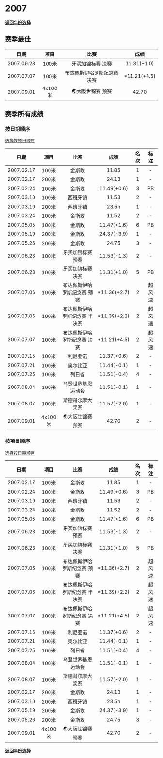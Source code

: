 # 2007

**[返回年份选择](../Results.md)**

## 赛季最佳

|    日期    |  项目   |            比赛             |     成绩     |
| :--------: | :-----: | :-------------------------: | :----------: |
| 2007.06.23 |  100米  |      牙买加锦标赛 决赛      | 11.31(+1.0)  |
| 2007.07.07 |  100米  | 布达佩斯伊哈罗斯纪念赛 决赛 | *11.21(+4.5) |
| 2007.09.01 | 4x100米 |      🌏大阪世锦赛 预赛       |    42.70     |

## 赛季所有成绩

### 按日期顺序<a id='1'></a>

[选择按项目顺序](#2)

|    日期    |  项目   |             比赛              |     成绩     | 名次 |  标注  |
| :--------: | :-----: | :---------------------------: | :----------: | :--: | :----: |
| 2007.02.17 |  100米  |            金斯敦             |    11.85     |  1   |   -    |
| 2007.02.17 |  200米  |            金斯敦             |    24.13     |  1   |   -    |
| 2007.02.24 |  100米  |            金斯敦             | 11.49(+0.6)  |  3   |   PB   |
| 2007.03.10 |  100米  |           西班牙镇            |    11.53     |  2   |   -    |
| 2007.03.10 |  200米  |           西班牙镇            |    23.5h     |  1   |   -    |
| 2007.03.24 |  100米  |            金斯敦             |    11.52     |  2   |   -    |
| 2007.05.05 |  100米  |            金斯敦             | 11.47(+1.6)  |  6   |   PB   |
| 2007.05.19 |  200米  |            金斯敦             | 24.37(-3.9)  |  1   |   -    |
| 2007.05.26 |  200米  |            金斯敦             |    24.75     |  3   |   -    |
| 2007.06.23 |  100米  |       牙买加锦标赛 预赛       | 11.53(-1.3)  |  2   |   -    |
| 2007.06.23 |  100米  |       牙买加锦标赛 决赛       | 11.31(+1.0)  |  5   |   PB   |
| 2007.07.06 |  100米  |  布达佩斯伊哈罗斯纪念赛 预赛  | *11.36(+2.7) |  2   | 超风速 |
| 2007.07.06 |  100米  | 布达佩斯伊哈罗斯纪念赛 半决赛 | *11.39(+2.2) |  2   | 超风速 |
| 2007.07.07 |  100米  |  布达佩斯伊哈罗斯纪念赛 决赛  | *11.21(+4.5) |  2   | 超风速 |
| 2007.07.15 |  100米  |           利尼亚诺            | 11.37(+0.6)  |  2   |   -    |
| 2007.07.21 |  100米  |           奥尔比亚            | 11.44(-0.1)  |  1   |   -    |
| 2007.07.25 |  100米  |            列日省             | 11.51(-0.4)  |  4   |   -    |
| 2007.08.04 |  100米  |      乌登世界基恩运动会       | 11.51(-0.1)  |  1   |   -    |
| 2007.08.07 |  100米  |       斯德哥尔摩大奖赛        | 11.57(-2.0)  |  1   |   -    |
| 2007.09.01 | 4x100米 |       🌏大阪世锦赛 预赛        |    42.70     |  2   |   -    |

### 按项目顺序<a id='2'></a>

[选择按日期顺序](#1)

|    日期    |  项目   |             比赛              |     成绩     | 名次 |  标注  |
| :--------: | :-----: | :---------------------------: | :----------: | :--: | :----: |
| 2007.02.17 |  100米  |            金斯敦             |    11.85     |  1   |   -    |
| 2007.02.24 |  100米  |            金斯敦             | 11.49(+0.6)  |  3   |   PB   |
| 2007.03.10 |  100米  |           西班牙镇            |    11.53     |  2   |   -    |
| 2007.03.24 |  100米  |            金斯敦             |    11.52     |  2   |   -    |
| 2007.05.05 |  100米  |            金斯敦             | 11.47(+1.6)  |  6   |   PB   |
| 2007.06.23 |  100米  |       牙买加锦标赛 预赛       | 11.53(-1.3)  |  2   |   -    |
| 2007.06.23 |  100米  |       牙买加锦标赛 决赛       | 11.31(+1.0)  |  5   |   PB   |
| 2007.07.06 |  100米  |  布达佩斯伊哈罗斯纪念赛 预赛  | *11.36(+2.7) |  2   | 超风速 |
| 2007.07.06 |  100米  | 布达佩斯伊哈罗斯纪念赛 半决赛 | *11.39(+2.2) |  2   | 超风速 |
| 2007.07.07 |  100米  |  布达佩斯伊哈罗斯纪念赛 决赛  | *11.21(+4.5) |  2   | 超风速 |
| 2007.07.15 |  100米  |           利尼亚诺            | 11.37(+0.6)  |  2   |   -    |
| 2007.07.21 |  100米  |           奥尔比亚            | 11.44(-0.1)  |  1   |   -    |
| 2007.07.25 |  100米  |            列日省             | 11.51(-0.4)  |  4   |   -    |
| 2007.08.04 |  100米  |      乌登世界基恩运动会       | 11.51(-0.1)  |  1   |   -    |
| 2007.08.07 |  100米  |       斯德哥尔摩大奖赛        | 11.57(-2.0)  |  1   |   -    |
| 2007.02.17 |  200米  |            金斯敦             |    24.13     |  1   |   -    |
| 2007.03.10 |  200米  |           西班牙镇            |    23.5h     |  1   |   -    |
| 2007.05.19 |  200米  |            金斯敦             | 24.37(-3.9)  |  1   |   -    |
| 2007.05.26 |  200米  |            金斯敦             |    24.75     |  3   |   -    |
| 2007.09.01 | 4x100米 |       🌏大阪世锦赛 预赛        |    42.70     |  2   |   -    |

**[返回年份选择](../Results.md)**